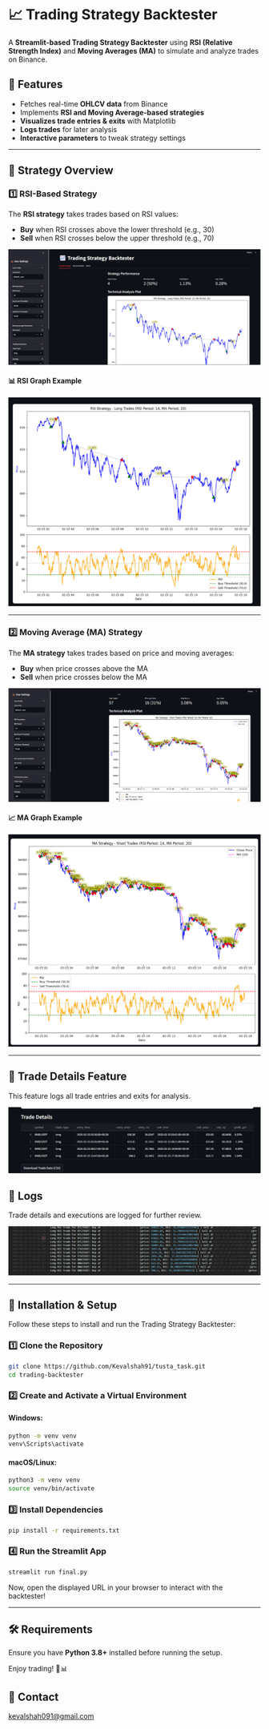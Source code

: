 # 📈 Trading Strategy Backtester

A **Streamlit-based Trading Strategy Backtester** using **RSI (Relative Strength Index)** and **Moving Averages (MA)** to simulate and analyze trades on Binance.

## 🚀 Features
- Fetches real-time **OHLCV data** from Binance
- Implements **RSI and Moving Average-based strategies**
- **Visualizes trade entries & exits** with Matplotlib
- **Logs trades** for later analysis
- **Interactive parameters** to tweak strategy settings

---

## 📌 Strategy Overview
### 1️⃣ RSI-Based Strategy
The **RSI strategy** takes trades based on RSI values:
- **Buy** when RSI crosses above the lower threshold (e.g., 30)
- **Sell** when RSI crosses below the upper threshold (e.g., 70)

![RSI Strategy](images/RSI_strategy.png)

#### 📊 RSI Graph Example
![RSI Graph](images/RSI_graph.png)

---

### 2️⃣ Moving Average (MA) Strategy
The **MA strategy** takes trades based on price and moving averages:
- **Buy** when price crosses above the MA
- **Sell** when price crosses below the MA

![MA Parameters](images/MA_parametres.png)

#### 📈 MA Graph Example
![MA Graph](images/MA_graph.png)

---

## 📜 Trade Details Feature
This feature logs all trade entries and exits for analysis.

![Trade Details](images/trade_details_feature.png)

## 📁 Logs
Trade details and executions are logged for further review.

![Logs](images/Logs.png)

---

## 🔧 Installation & Setup

Follow these steps to install and run the Trading Strategy Backtester:

### 1️⃣ Clone the Repository
```sh
git clone https://github.com/Kevalshah91/tusta_task.git
cd trading-backtester
```

### 2️⃣ Create and Activate a Virtual Environment
#### Windows:
```sh
python -m venv venv
venv\Scripts\activate
```
#### macOS/Linux:
```sh
python3 -m venv venv
source venv/bin/activate
```

### 3️⃣ Install Dependencies
```sh
pip install -r requirements.txt
```

### 4️⃣ Run the Streamlit App
```sh
streamlit run final.py
```

Now, open the displayed URL in your browser to interact with the backtester!

---

## 🛠️ Requirements
Ensure you have **Python 3.8+** installed before running the setup.

Enjoy trading! 🚀📊

## 🚀 Contact 

<a href="mailto:kevalshah091@gmail.com">kevalshah091@gmail.com</a>
